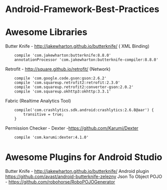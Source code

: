 # Android-Framework-Best-Practices

# Awesome Libraries
Butter Knife - http://jakewharton.github.io/butterknife/ ( XML Binding)

        compile 'com.jakewharton:butterknife:8.8.0'
        annotationProcessor 'com.jakewharton:butterknife-compiler:8.8.0'

Retrofit  - http://square.github.io/retrofit/  (Network)

        compile 'com.google.code.gson:gson:2.6.2'
        compile 'com.squareup.retrofit2:retrofit:2.3.0'
        compile 'com.squareup.retrofit2:converter-gson:2.0.2'
        compile 'com.squareup.okhttp3:okhttp:3.3.1'
        
Fabric (Realtime Analytics Tool)
        
        compile('com.crashlytics.sdk.android:crashlytics:2.6.8@aar') {
            transitive = true;
        }
        
Permission Checker - Dexter -https://github.com/Karumi/Dexter
        
        compile 'com.karumi:dexter:4.1.0'
       
# Awesome Plugins for Android Studio
Butter Knife - http://jakewharton.github.io/butterknife/ Android plugin https://github.com/avast/android-butterknife-zelezny
Json To Object POJO - https://github.com/robohorse/RoboPOJOGenerator
